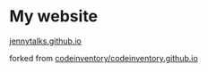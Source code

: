# My website

[jennytalks.github.io](jennytalks.github.io)

forked from [codeinventory/codeinventory.github.io](https://github.com/codeinventory/codeinventory.github.io)
